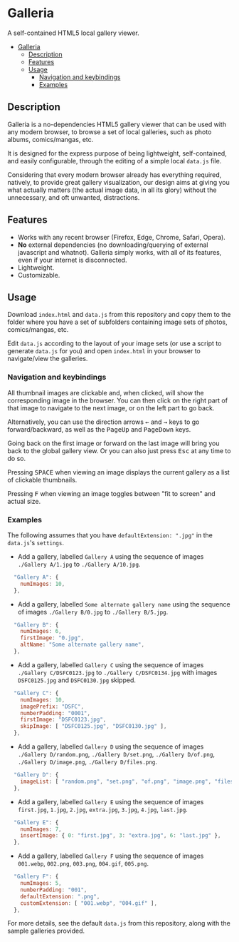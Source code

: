 # Galleria

A self-contained HTML5 local gallery viewer.

- [Galleria](#galleria)
  - [Description](#description)
  - [Features](#features)
  - [Usage](#usage)
    - [Navigation and keybindings](#navigation-and-keybindings)
    - [Examples](#examples)

## Description

Galleria is a no-dependencies HTML5 gallery viewer that can be used with any modern browser,
to browse a set of local galleries, such as photo albums, comics/mangas, etc.

It is designed for the express purpose of being lightweight, self-contained, and easily
configurable, through the editing of a simple local `data.js` file.

Considering that every modern browser already has everything required, natively, to provide
great gallery visualization, our design aims at giving you what actually matters (the actual
image data, in all its glory) without the unnecessary, and oft unwanted, distractions.

## Features

- Works with any recent browser (Firefox, Edge, Chrome, Safari, Opera).
- **No** external dependencies (no downloading/querying of external javascript and whatnot).
  Galleria simply works, with all of its features, even if your internet is disconnected.
- Lightweight.
- Customizable.

## Usage

Download `index.html` and `data.js` from this repository and copy them to the folder where
you have a set of subfolders containing image sets of photos, comics/mangas, etc.

Edit `data.js` according to the layout of your image sets (or use a script to generate
`data.js` for you) and open `index.html` in your browser to navigate/view the galleries.

### Navigation and keybindings

All thumbnail images are clickable and, when clicked, will show the corresponding image in
the browser. You can then click on the right part of that image to navigate to the next
image, or on the left part to go back.

Alternatively, you can use the direction arrows <kbd>←</kbd> and <kbd>→</kbd> keys to go
forward/backward, as well as the <kbd>PageUp</kbd> and <kbd>PageDown</kbd> keys.

Going back on the first image or forward on the last image will bring you back to the global
gallery view. Or you can also just press <kbd>Esc</kbd> at any time to do so.

Pressing <kbd>SPACE</kbd> when viewing an image displays the current gallery as a list of
clickable thumbnails.

Pressing <kbd>F</kbd> when viewing an image toggles between "fit to screen" and actual size.

### Examples

The following assumes that you have `defaultExtension: ".jpg"` in the `data.js`'s `settings`.

- Add a gallery, labelled `Gallery A` using the sequence of images `./Gallery A/1.jpg` to
`./Gallery A/10.jpg`.

```js
  "Gallery A": {
    numImages: 10,
  },
```

- Add a gallery, labelled `Some alternate gallery name` using the sequence of images
  `./Gallery B/0.jpg` to `./Gallery B/5.jpg`.

```js
  "Gallery B": {
    numImages: 6,
    firstImage: "0.jpg",
    altName: "Some alternate gallery name",
  },
```

- Add a gallery, labelled `Gallery C` using the sequence of images `./Gallery C/DSFC0123.jpg`
  to `./Gallery C/DSFC0134.jpg` with images `DSFC0125.jpg` and `DSFC0130.jpg` skipped.

```js
  "Gallery C": {
    numImages: 10,
    imagePrefix: "DSFC",
    numberPadding: "0001",
    firstImage: "DSFC0123.jpg",
    skipImage: [ "DSFC0125.jpg", "DSFC0130.jpg" ],
  },
```

- Add a gallery, labelled `Gallery D` using the sequence of images `./Gallery D/random.png`,
  `./Gallery D/set.png`, `./Gallery D/of.png`, `./Gallery D/image.png`,
  `./Gallery D/files.png`.

```js
  "Gallery D": {
    imageList: [ "random.png", "set.png", "of.png", "image.png", "files.png" ],
  },
```

- Add a gallery, labelled `Gallery E` using the sequence of images `first.jpg`, `1.jpg`,
  `2.jpg`, `extra.jpg`, `3.jpg`, `4.jpg`, `last.jpg`.

```js
  "Gallery E": {
    numImages: 7,
    insertImage: { 0: "first.jpg", 3: "extra.jpg", 6: "last.jpg" },
  },
```

- Add a gallery, labelled `Gallery F` using the sequence of images `001.webp`, `002.png`,
  `003.png`, `004.gif`, `005.png`.

```js
  "Gallery F": {
    numImages: 5,
    numberPadding: "001",
    defaultExtension: ".png",
    customExtension: [ "001.webp", "004.gif" ],
  },
```

For more details, see the default `data.js` from this repository, along with the sample
galleries provided.
